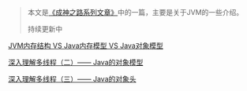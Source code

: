 > 本文是[《成神之路系列文章》](/catalog/catalog.md)中的一篇，主要是关于JVM的一些介绍。
> 
> 持续更新中

[JVM内存结构 VS Java内存模型 VS Java对象模型][2]

[深入理解多线程（二）—— Java的对象模型][3]

[深入理解多线程（三）—— Java的对象头][4]

 [1]: http://www.hollischuang.com/archives/1001
 [2]: http://www.hollischuang.com/archives/2509
 [3]: http://www.hollischuang.com/archives/1910
 [4]: http://www.hollischuang.com/archives/1953